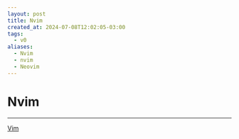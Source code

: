 ```yaml
---
layout: post
title: Nvim
created_at: 2024-07-08T12:02:05-03:00
tags:
  - v0
aliases:
  - Nvim
  - nvim
  - Neovim
---
```

# Nvim
---

[Vim](2024-07-08-Vim.md)
